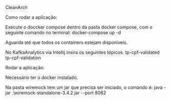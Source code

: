 CleanArch

Como rodar a aplicação:

Execute o doccker compose dentro da pasta docker compose, com o seguinte comando no terminal:
docker-compose up -d

Aguarda até que todos os containers estejam disponíveis. 

No KafkaAnalytics via Intellij insira os seguintes tópicos.
tp-cpf-validated
tp-cpf-validation

Rodar a aplicação. 

Necessário ter o docker instalado.

Na pasta wiremock tem um jar que precisa ser iniciado, o comando é:
java -jar .\wiremock-standalone-3.4.2.jar --port 8082
